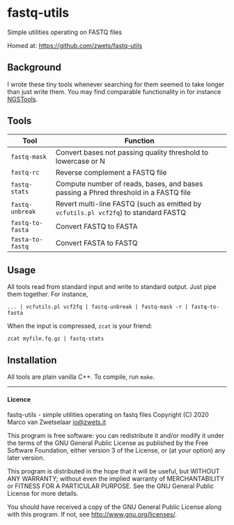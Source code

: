 # fastq-utils

Simple utilities operating on FASTQ files

Homed at: <https://github.com/zwets/fastq-utils>


## Background

I wrote these tiny tools whenever searching for them seemed to take longer
than just write them.  You may find comparable functionality in for instance
[NGSTools](https://github.com/ngstools).


## Tools

| Tool | Function |
|------|----------|
|`fastq-mask`     | Convert bases not passing quality threshold to lowercase or N |
|`fastq-rc`       | Reverse complement a FASTQ file |
|`fastq-stats`    | Compute number of reads, bases, and bases passing a Phred threshold in a FASTQ file |
|`fastq-unbreak`  | Revert multi-line FASTQ (such as emitted by `vcfutils.pl vcf2fq`) to standard FASTQ |
|`fastq-to-fasta` | Convert FASTQ to FASTA |
|`fasta-to-fastq` | Convert FASTA to FASTQ |


## Usage

All tools read from standard input and write to standard output.  Just pipe
them together.  For instance,

    ... | vcfutils.pl vcf2fq | fastq-unbreak | fastq-mask -r | fastq-to-fasta

When the input is compressed, `zcat` is your friend:

    zcat myfile.fq.gz | fastq-stats


## Installation

All tools are plain vanilla C++.  To compile, run `make`.


---

#### Licence

fastq-utils - simple utilities operating on fastq files
Copyright (C) 2020  Marco van Zwetselaar <io@zwets.it>

This program is free software: you can redistribute it and/or modify
it under the terms of the GNU General Public License as published by
the Free Software Foundation, either version 3 of the License, or
(at your option) any later version.

This program is distributed in the hope that it will be useful,
but WITHOUT ANY WARRANTY; without even the implied warranty of
MERCHANTABILITY or FITNESS FOR A PARTICULAR PURPOSE.  See the
GNU General Public License for more details.

You should have received a copy of the GNU General Public License
along with this program.  If not, see <http://www.gnu.org/licenses/>.


